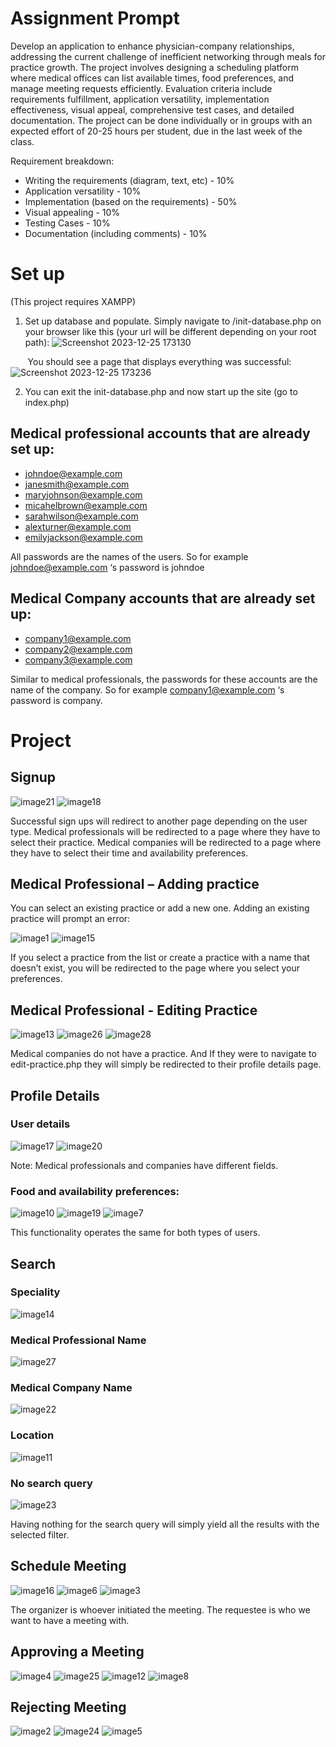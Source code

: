 # Assignment Prompt

Develop an application to enhance physician-company relationships, addressing the current challenge of inefficient networking through meals for practice growth. The project involves designing a scheduling platform where medical offices can list available times, food preferences, and manage meeting requests efficiently. Evaluation criteria include requirements fulfillment, application versatility, implementation effectiveness, visual appeal, comprehensive test cases, and detailed documentation. The project can be done individually or in groups with an expected effort of 20-25 hours per student, due in the last week of the class.

Requirement breakdown:

- Writing the requirements (diagram, text, etc) - 10%
- Application versatility - 10%
- Implementation (based on the requirements) - 50%
- Visual appealing - 10%
- Testing Cases - 10%
- Documentation (including comments) - 10%

# Set up
(This project requires XAMPP)

1. Set up database and populate. Simply navigate to /init-database.php on your browser like this (your url will be different depending on your root path):
![Screenshot 2023-12-25 173130](https://github.com/jangel01/CPSC-431-project/assets/60250253/15841db3-c722-43ad-8030-32cf6d9663f9)

&nbsp;&nbsp;&nbsp;&nbsp;&nbsp;&nbsp; You should see a page that displays everything was successful: ![Screenshot 2023-12-25 173236](https://github.com/jangel01/CPSC-431-project/assets/60250253/3f2370d0-0f4e-4df3-bd6f-f6d689875917)

2. You can exit the init-database.php and now start up the site (go to index.php)

## Medical professional accounts that are already set up:
- johndoe@example.com
- janesmith@example.com
- maryjohnson@example.com
- micahelbrown@example.com
- sarahwilson@example.com
- alexturner@example.com
- emilyjackson@example.com

All passwords are the names of the users. So for example johndoe@example.com ‘s password
is johndoe

## Medical Company accounts that are already set up:
- company1@example.com
- company2@example.com
- company3@example.com

Similar to medical professionals, the passwords for these accounts are the name of the
company. So for example company1@example.com ‘s password is company.

# Project

## Signup
![image21](https://github.com/jangel01/CPSC-431-project/assets/60250253/38c07e68-1eb2-4286-832d-aa170ef8370c)
![image18](https://github.com/jangel01/CPSC-431-project/assets/60250253/a1703f4f-3b00-4d86-8e56-72311c69bc65)

Successful sign ups will redirect to another page depending on the user type. Medical professionals will be redirected to a page where they have to select their practice. Medical companies will be redirected to a page where they have to select their time and availability preferences.

## Medical Professional – Adding practice
You can select an existing practice or add a new one. Adding an existing practice will prompt an error: 

![image1](https://github.com/jangel01/CPSC-431-project/assets/60250253/a5e983fc-2617-403e-adeb-7424ecb4c994)
![image15](https://github.com/jangel01/CPSC-431-project/assets/60250253/3e957da1-f653-4aa8-86c7-b2e8f2cfc9fc)

If you select a practice from the list or create a practice with a name that doesn’t exist, you will be redirected to the page where you select your preferences. 

## Medical Professional - Editing Practice
![image13](https://github.com/jangel01/CPSC-431-project/assets/60250253/ade8ab16-e349-4b6b-851a-c87316a2c63b)
![image26](https://github.com/jangel01/CPSC-431-project/assets/60250253/74056c3c-1f40-4dda-a6b1-0c79888d4ece)
![image28](https://github.com/jangel01/CPSC-431-project/assets/60250253/624f9e5d-e21c-4562-9932-c9c17e9d9aaa)

Medical companies do not have a practice. And If they were to navigate to edit-practice.php they will simply be redirected to their profile details page.

## Profile Details
### User details 

![image17](https://github.com/jangel01/CPSC-431-project/assets/60250253/f3bb1beb-1fb6-4532-8aae-c4e86a674afd)
![image20](https://github.com/jangel01/CPSC-431-project/assets/60250253/53df4d83-c68f-4422-a19c-f4a09d58178c)

Note: Medical professionals and companies have different fields.

### Food and availability preferences:
![image10](https://github.com/jangel01/CPSC-431-project/assets/60250253/ad3a6b5f-1474-45cf-b170-af7e5d00d8d4)
![image19](https://github.com/jangel01/CPSC-431-project/assets/60250253/f25110c2-56c0-4c94-94fc-2e1f48e27ce7)
![image7](https://github.com/jangel01/CPSC-431-project/assets/60250253/c0249754-66c5-456c-b857-d94c8f65275b)

This functionality operates the same for both types of users.

## Search
### Speciality
![image14](https://github.com/jangel01/CPSC-431-project/assets/60250253/9ca69b1d-4ea1-461f-a3f3-c108a62a7eb1)
### Medical Professional Name
![image27](https://github.com/jangel01/CPSC-431-project/assets/60250253/7e6c84e0-bfd6-4b03-812c-3c02d103db97)
### Medical Company Name
![image22](https://github.com/jangel01/CPSC-431-project/assets/60250253/ae005af9-8a34-46e4-9007-94da47e084fa)
### Location
![image11](https://github.com/jangel01/CPSC-431-project/assets/60250253/0ce0790e-0e69-41c2-b82f-ca5fa4022065)
### No search query
![image23](https://github.com/jangel01/CPSC-431-project/assets/60250253/ecd9c7a3-9fe0-4074-b7d6-013c9c104430)

Having nothing for the search query will simply yield all the results with the selected filter.

## Schedule Meeting
![image16](https://github.com/jangel01/CPSC-431-project/assets/60250253/8456bcf6-74a1-4b28-b462-13447938449b)
![image6](https://github.com/jangel01/CPSC-431-project/assets/60250253/afafb7fa-6126-497f-8a3b-bba5d488cd2e)
![image3](https://github.com/jangel01/CPSC-431-project/assets/60250253/c61328f9-7813-4596-b9b7-186d61ce7601)

The organizer is whoever initiated the meeting. The requestee is who we want to have a meeting with.

## Approving a Meeting
![image4](https://github.com/jangel01/CPSC-431-project/assets/60250253/31653064-b453-4866-a275-b37cd9f8a6f4)
![image25](https://github.com/jangel01/CPSC-431-project/assets/60250253/5725904f-330d-4354-9907-698e29c826ae)
![image12](https://github.com/jangel01/CPSC-431-project/assets/60250253/bcc26902-d20c-4cc5-bc90-83e19b686456)
![image8](https://github.com/jangel01/CPSC-431-project/assets/60250253/57bc4aca-a3ca-4497-b524-3e27adc74891)

## Rejecting Meeting
![image2](https://github.com/jangel01/CPSC-431-project/assets/60250253/9ca35a70-a64c-4215-8423-83f25d2502e1)
![image24](https://github.com/jangel01/CPSC-431-project/assets/60250253/00089e64-bd7c-4884-93a4-02fe4697e345)
![image5](https://github.com/jangel01/CPSC-431-project/assets/60250253/5e3f465e-14b4-46c9-a831-ec511fa3bbd7)
